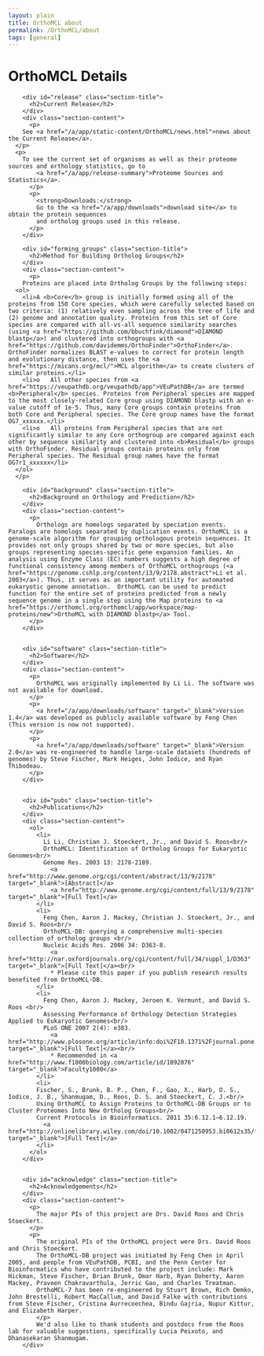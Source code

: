 ```yaml
---
layout: plain
title: OrthoMCL about
permalink: /OrthoMCL/about
tags: [general]
---
```

<h1>OrthoMCL Details</h1>

<div class="static-content">
  <div class="about-body">

        <div id="release" class="section-title">
          <h2>Current Release</h2>
        </div>
        <div class="section-content">
          <p>
	    See <a href="/a/app/static-content/OrthoMCL/news.html">news about the Current Release</a>.
	  </p>
	  <p>
	    To see the current set of organisms as well as their proteome sources and orthology statistics, go to 
            <a href="/a/app/release-summary">Proteome Sources and Statistics</a>.
          </p>
          <p>
            <strong>Downloads:</strong>
            Go to the <a href="/a/app/downloads">download site</a> to obtain the protein sequences
            and ortholog groups used in this release.
          </p>
        </div>

        <div id="forming_groups" class="section-title">
          <h2>Method for Building Ortholog Groups</h2>
        </div>
        <div class="section-content">
          <p>
	    Proteins are placed into Ortholog Groups by the following steps:
	  <ol>
	    <li>A <b>Core</b> group is initially formed using all of the proteins from 150 Core species, which were carefully selected based on two criteria: (1) relatively even sampling across the tree of life and (2) genome and annotation quality. Proteins from this set of Core species are compared with all-vs-all sequence similarity searches (using <a href="https://github.com/bbuchfink/diamond">DIAMOND blastp</a>) and clustered into orthogroups with <a href="https://github.com/davidemms/OrthoFinder">OrthoFinder</a>. OrthoFinder normalizes BLAST e-values to correct for protein length and evolutionary distance, then uses the <a href="https://micans.org/mcl/">MCL algorithm</a> to create clusters of similar proteins.</li>
	    <li>o	All other species from <a href="https://veupathdb.org/veupathdb/app">VEuPathDB</a> are termed <b>Peripheral</b> species. Proteins from Peripheral species are mapped to the most closely-related Core group using DIAMOND blastp with an e-value cutoff of 1e-5. Thus, many Core groups contain proteins from both Core and Peripheral species. The Core group names have the format OG7_xxxxxx.</li>
	    <li>o	All proteins from Peripheral species that are not significantly similar to any Core orthogroup are compared against each other by sequence similarity and clustered into <b>Residual</b> groups with OrthoFinder. Residual groups contain proteins only from Peripheral species. The Residual group names have the format OG7r1_xxxxxx</li>
	  </ol>
	  </p>
	  
        <div id="background" class="section-title">
          <h2>Background on Orthology and Prediction</h2>
        </div>
        <div class="section-content">
          <p>
            Orthologs are homologs separated by speciation events. Paralogs are homologs separated by duplication events. OrthoMCL is a genome-scale algorithm for grouping orthologous protein sequences. It provides not only groups shared by two or more species, but also groups representing species-specific gene expansion families. An analysis using Enzyme Class (EC) numbers suggests a high degree of functional consistency among members of OrthoMCL orthogroups (<a href="https://genome.cshlp.org/content/13/9/2178.abstract">Li et al. 2003</a>). Thus, it serves as an important utility for automated eukaryotic genome annotation.  OrthoMCL can be used to predict function for the entire set of proteins predicted from a newly sequence genome in a single step using the Map proteins to <a href="https://orthomcl.org/orthomcl/app/workspace/map-proteins/new">OrthoMCL with DIAMOND blastp</a> Tool.
          </p>
        </div>


        <div id="software" class="section-title">
          <h2>Software</h2>
        </div>
        <div class="section-content">
          <p>
            OrthoMCL was originally implemented by Li Li. The software was not available for download.
          </p>
          <p>
            <a href="/a/app/downloads/software" target="_blank">Version 1.4</a> was developed as publicly available software by Feng Chen (This version is now not supported).
          </p>
          <p>
            <a href="/a/app/downloads/software" target="_blank">Version 2.0</a> was re-engineered to handle large-scale datasets (hundreds of genomes) by Steve Fischer, Mark Heiges, John Iodice, and Ryan Thibodeau.
          </p>
        </div>


        <div id="pubs" class="section-title">
          <h2>Publications</h2>
        </div>
        <div class="section-content">
          <ol>
            <li>
              Li Li, Christian J. Stoeckert, Jr., and David S. Roos<br/>
              OrthoMCL: Identification of Ortholog Groups for Eukaryotic Genomes<br/>
              Genome Res. 2003 13: 2178-2189.
                <a href="http://www.genome.org/cgi/content/abstract/13/9/2178" target="_blank">[Abstract]</a>
                <a href="http://www.genome.org/cgi/content/full/13/9/2178" target="_blank">[Full Text]</a>
            </li>
            <li>
              Feng Chen, Aaron J. Mackey, Christian J. Stoeckert, Jr., and David S. Roos<br/>
              OrthoMCL-DB: querying a comprehensive multi-species collection of ortholog groups <br/>
              Nucleic Acids Res. 2006 34: D363-8.
                <a href="http://nar.oxfordjournals.org/cgi/content/full/34/suppl_1/D363" target="_blank">[Full Text]</a><br/>
                * Please cite this paper if you publish research results benefited from OrthoMCL-DB.
            </li>
            <li>
              Feng Chen, Aaron J. Mackey, Jeroen K. Vermunt, and David S. Roos <br/>
              Assessing Performance of Orthology Detection Strategies Applied to Eukaryotic Genomes<br/>
              PLoS ONE 2007 2(4): e383.
                <a href="http://www.plosone.org/article/info:doi%2F10.1371%2Fjournal.pone.0000383" target="_blank">[Full Text]</a><br/>
                * Recommended in <a href="http://www.f1000biology.com/article/id/1092076" target="_blank">Faculty1000</a>
            </li>
            <li>
            Fischer, S., Brunk, B. P., Chen, F., Gao, X., Harb, O. S., Iodice, J. B., Shanmugam, D., Roos, D. S. and Stoeckert, C. J.<br/>
            Using OrthoMCL to Assign Proteins to OrthoMCL-DB Groups or to Cluster Proteomes Into New Ortholog Groups<br/>
            Current Protocols in Bioinformatics. 2011 35:6.12.1–6.12.19.
              <a href="http://onlinelibrary.wiley.com/doi/10.1002/0471250953.bi0612s35/full" target="_blank">[Full Text]</a>
            </li>
          </ol>
        </div>


        <div id="acknowledge" class="section-title">
          <h2>Acknowledgements</h2>
        </div>
        <div class="section-content">
          <p>
            The major PIs of this project are Drs. David Roos and Chris Stoeckert.
          </p>
          <p>
            The original PIs of the OrthoMCL project were Drs. David Roos and Chris Stoeckert.
            The OrthoMCL-DB project was initiated by Feng Chen in April 2005, and people from VEuPathDB, PCBI, and the Penn Center for Bioinformatics who have contributed to the project include: Mark Hickman, Steve Fischer, Brian Brunk, Omar Harb, Ryan Doherty, Aaron Mackey, Praveen Chakravarthula, Jerric Gao, and Charles Treatman. 
            OrthoMCL-7 has been re-engineered by Stuart Brown, Rich Demko, John Brestelli, Robert MacCallum, and David Falke with contributions from Steve Fischer, Cristina Aurrecoechea, Bindu Gajria, Nupur Kittur, and Elizabeth Harper.
            </p>
            We'd also like to thank students and postdocs from the Roos lab for valuable suggestions, specifically Lucia Peixoto, and Dhanasekaran Shanmugam.
        </div>

  </div>
</div>




